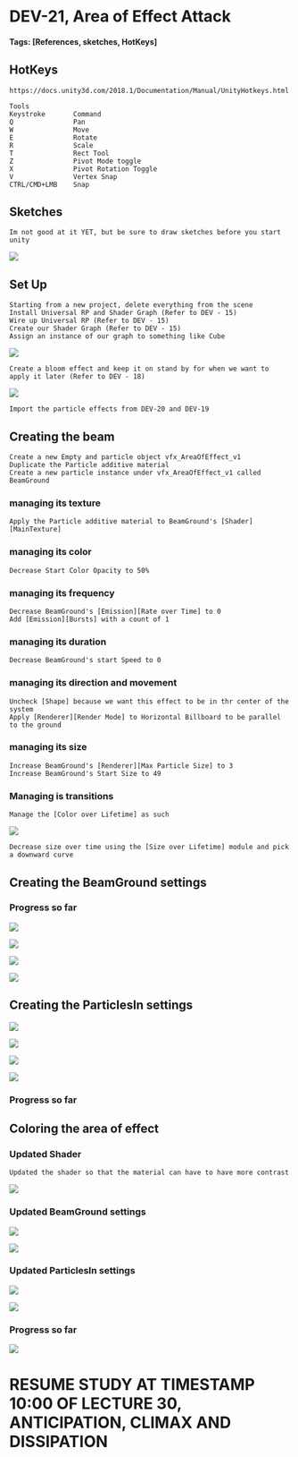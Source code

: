 # DEV-21, Area of Effect Attack
#### Tags: [References, sketches, HotKeys]

## HotKeys
    https://docs.unity3d.com/2018.1/Documentation/Manual/UnityHotkeys.html

    Tools
    Keystroke	    Command
    Q	            Pan
    W	            Move
    E	            Rotate
    R	            Scale
    T	            Rect Tool
    Z	            Pivot Mode toggle
    X	            Pivot Rotation Toggle
    V	            Vertex Snap
    CTRL/CMD+LMB	Snap

## Sketches

    Im not good at it YET, but be sure to draw sketches before you start unity

![](../images/DEV-21/DEV-21-A.png)

## Set Up
    Starting from a new project, delete everything from the scene
    Install Universal RP and Shader Graph (Refer to DEV - 15)
    Wire up Universal RP (Refer to DEV - 15)
    Create our Shader Graph (Refer to DEV - 15)
    Assign an instance of our graph to something like Cube

![](../images/DEV-21/DEV-21-B.png)

    Create a bloom effect and keep it on stand by for when we want to apply it later (Refer to DEV - 18)

![](../images/DEV-21/DEV-21-C.png)

    Import the particle effects from DEV-20 and DEV-19


## Creating the beam

    Create a new Empty and particle object vfx_AreaOfEffect_v1
    Duplicate the Particle additive material
    Create a new particle instance under vfx_AreaOfEffect_v1 called BeamGround

### managing its texture
    Apply the Particle additive material to BeamGround's [Shader][MainTexture]

### managing its color
    Decrease Start Color Opacity to 50%
    
### managing its frequency
    Decrease BeamGround's [Emission][Rate over Time] to 0
    Add [Emission][Bursts] with a count of 1

### managing its duration
    Decrease BeamGround's start Speed to 0

### managing its direction and movement
    Uncheck [Shape] because we want this effect to be in thr center of the system
    Apply [Renderer][Render Mode] to Horizontal Billboard to be parallel to the ground

### managing its size
    Increase BeamGround's [Renderer][Max Particle Size] to 3
    Increase BeamGround's Start Size to 49

### Managing is transitions
    Manage the [Color over Lifetime] as such
![](../images/DEV-21/DEV-21-E.png)

    Decrease size over time using the [Size over Lifetime] module and pick a downward curve

## Creating the BeamGround settings

### Progress so far

![](../images/DEV-21/DEV-21-J.png)

![](../images/DEV-21/DEV-21-K.png)

![](../images/DEV-21/DEV-21-L.png)

![](../images/DEV-21/DEV-21-F.gif)


## Creating the ParticlesIn settings

![](../images/DEV-21/DEV-21-G.png)

![](../images/DEV-21/DEV-21-H.png)

![](../images/DEV-21/DEV-21-I.png)

![](../images/DEV-21/DEV-21-M.gif)

### Progress so far

## Coloring the area of effect

### Updated Shader

    Updated the shader so that the material can have to have more contrast

![](../images/DEV-21/DEV-21-O.png)

### Updated BeamGround settings

![](../images/DEV-21/DEV-21-P.png)

![](../images/DEV-21/DEV-21-Q.png)

### Updated ParticlesIn settings

![](../images/DEV-21/DEV-21-R.png)

![](../images/DEV-21/DEV-21-S.png)

### Progress so far

![](../images/DEV-21/DEV-21-N.gif)

# RESUME STUDY AT TIMESTAMP 10:00 OF LECTURE 30, ANTICIPATION, CLIMAX AND DISSIPATION



